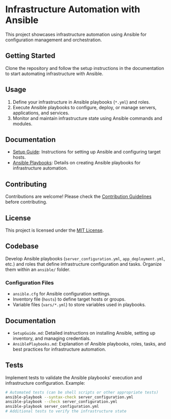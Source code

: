 # Infrastructure Automation with Ansible

This project showcases infrastructure automation using Ansible for configuration management and orchestration.

## Getting Started

Clone the repository and follow the setup instructions in the documentation to start automating infrastructure with Ansible.

## Usage

1. Define your infrastructure in Ansible playbooks (`*.yml`) and roles.
2. Execute Ansible playbooks to configure, deploy, or manage servers, applications, and services.
3. Monitor and maintain infrastructure state using Ansible commands and modules.

## Documentation

- [Setup Guide](docs/SetupGuide.md): Instructions for setting up Ansible and configuring target hosts.
- [Ansible Playbooks](docs/AnsiblePlaybooks.md): Details on creating Ansible playbooks for infrastructure automation.

## Contributing

Contributions are welcome! Please check the [Contribution Guidelines](CONTRIBUTING.md) before contributing.

## License

This project is licensed under the [MIT License](LICENSE).

## Codebase

Develop Ansible playbooks (`server_configuration.yml`, `app_deployment.yml`, etc.) and roles that define infrastructure configuration and tasks. Organize them within an `ansible/` folder.

### Configuration Files

- `ansible.cfg` for Ansible configuration settings.
- Inventory file (`hosts`) to define target hosts or groups.
- Variable files (`vars/*.yml`) to store variables used in playbooks.

## Documentation

- `SetupGuide.md`: Detailed instructions on installing Ansible, setting up inventory, and managing credentials.
- `AnsiblePlaybooks.md`: Explanation of Ansible playbooks, roles, tasks, and best practices for infrastructure automation.

## Tests

Implement tests to validate the Ansible playbooks' execution and infrastructure configuration. Example:

```bash
# Automated tests (can be shell scripts or other appropriate tests)
ansible-playbook --syntax-check server_configuration.yml
ansible-playbook --check server_configuration.yml
ansible-playbook server_configuration.yml
# Additional tests to verify the infrastructure state
